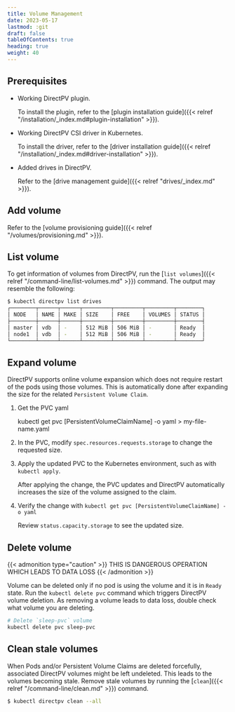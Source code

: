 ```yaml
---
title: Volume Management
date: 2023-05-17
lastmod: :git
draft: false
tableOfContents: true
heading: true
weight: 40
---
```


## Prerequisites

* Working DirectPV plugin. 
 
  To install the plugin, refer to the [plugin installation guide]({{< relref "/installation/_index.md#plugin-installation" >}}).
* Working DirectPV CSI driver in Kubernetes. 
 
  To install the driver, refer to the [driver installation guide]({{< relref "/installation/_index.md#driver-installation" >}}).
* Added drives in DirectPV. 
 
  Refer to the [drive management guide]({{< relref "drives/_index.md" >}}).

## Add volume

Refer to the [volume provisioning guide]({{< relref "/volumes/provisioning.md" >}}).

## List volume

To get information of volumes from DirectPV, run the [`list volumes`]({{< relref "/command-line/list-volumes.md" >}}) command.
The output may resemble the following:

```sh
$ kubectl directpv list drives
┌────────┬──────┬──────┬─────────┬─────────┬─────────┬────────┐
│ NODE   │ NAME │ MAKE │ SIZE    │ FREE    │ VOLUMES │ STATUS │
├────────┼──────┼──────┼─────────┼─────────┼─────────┼────────┤
│ master │ vdb  │ -    │ 512 MiB │ 506 MiB │ -       │ Ready  │
│ node1  │ vdb  │ -    │ 512 MiB │ 506 MiB │ -       │ Ready  │
└────────┴──────┴──────┴─────────┴─────────┴─────────┴────────┘
```

## Expand volume

DirectPV supports online volume expansion which does not require restart of the pods using those volumes. 
This is automatically done after expanding the size for the related `Persistent Volume Claim`.

1. Get the PVC yaml
   
   kubectl get pvc [PersistentVolumeClaimName] -o yaml > my-file-name.yaml
2. In the PVC, modify `spec.resources.requests.storage` to change the requested size.
3. Apply the updated PVC to the Kubernetes environment, such as with `kubectl apply`.

   After applying the change, the PVC updates and DirectPV automatically increases the size of the volume assigned to the claim.
4. Verify the change with `kubectl get pvc [PersistentVolumeClaimName] -o yaml`

   Review `status.capacity.storage` to see the updated size.

## Delete volume

{{< admonition type="caution" >}}
THIS IS DANGEROUS OPERATION WHICH LEADS TO DATA LOSS
{{< /admonition >}}

Volume can be deleted only if no pod is using the volume and it is in `Ready` state. 
Run the `kubectl delete pvc` command which triggers DirectPV volume deletion. 
As removing a volume leads to data loss, double check what volume you are deleting.

```sh
# Delete `sleep-pvc` volume
kubectl delete pvc sleep-pvc
```

## Clean stale volumes
When Pods and/or Persistent Volume Claims are deleted forcefully, associated DirectPV volumes might be left undeleted.
This leads to the volumes becoming stale. 
Remove stale volumes by running the [`clean`]({{< relref "/command-line/clean.md" >}}) command. 

```sh
$ kubectl directpv clean --all
```
